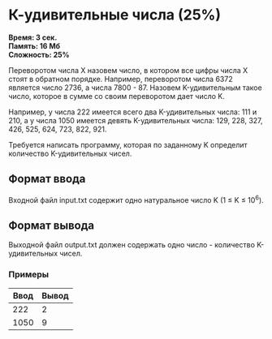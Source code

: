 <h1 class="title">К-удивительные числа (25%)</h1>
<p><b>Время: 3 сек.<br>Память: 16 Мб<br>Сложность: 25%</b></p>
<p>Переворотом числа X назовем число, в котором все цифры числа X стоят в обратном порядке. Например, переворотом числа 6372 является число 2736, а числа 7800 - 87. Назовем K-удивительным такое число, которое в сумме со своим переворотом дает число K.</p>
<p>Например, у числа 222 имеется всего два K-удивительных числа: 111 и 210, а у числа 1050 имеется девять K-удивительных числа: 129, 228, 327, 426, 525, 624, 723, 822, 921.</p>
<p>Требуется написать программу, которая по заданному K определит количество K-удивительных чисел.</p>
<h2>Формат ввода</h2>
<p>Входной файл input.txt содержит одно натуральное число K (1 ≤ K ≤ 10<sup>6</sup>).</p>
<h2>Формат вывода</h2>
<p>Выходной файл output.txt должен содержать одно число - количество K-удивительных чисел.</p>
<h3>Примеры</h3>
<table class="sample-tests">
  <thead>
     <tr>
        <th>Ввод</th>
        <th>Вывод</th>
     </tr>
  </thead>
  <tbody>
     <tr>
        <td>222</td>
        <td>2</td>
     </tr>
     <tr>
        <td>1050</td>
        <td>9</td>
     </tr>
  </tbody>
</table>